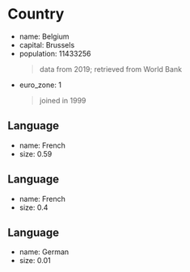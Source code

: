 # Country
- name: Belgium
- capital: Brussels
- population: 11433256
  > data from 2019; retrieved from World Bank
- euro_zone: 1
  > joined in 1999

## Language
- name: French
- size: 0.59

## Language
- name: French
- size: 0.4

## Language
- name: German
- size: 0.01
